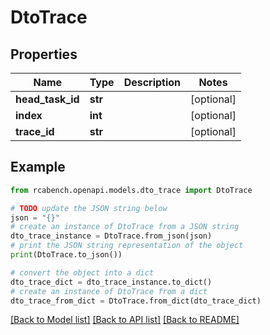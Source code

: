 # DtoTrace


## Properties

Name | Type | Description | Notes
------------ | ------------- | ------------- | -------------
**head_task_id** | **str** |  | [optional] 
**index** | **int** |  | [optional] 
**trace_id** | **str** |  | [optional] 

## Example

```python
from rcabench.openapi.models.dto_trace import DtoTrace

# TODO update the JSON string below
json = "{}"
# create an instance of DtoTrace from a JSON string
dto_trace_instance = DtoTrace.from_json(json)
# print the JSON string representation of the object
print(DtoTrace.to_json())

# convert the object into a dict
dto_trace_dict = dto_trace_instance.to_dict()
# create an instance of DtoTrace from a dict
dto_trace_from_dict = DtoTrace.from_dict(dto_trace_dict)
```
[[Back to Model list]](../README.md#documentation-for-models) [[Back to API list]](../README.md#documentation-for-api-endpoints) [[Back to README]](../README.md)


